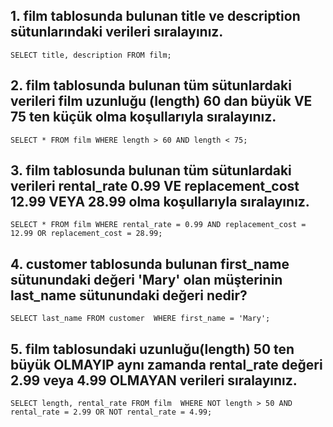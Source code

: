 ## 1. film tablosunda bulunan title ve description sütunlarındaki verileri sıralayınız.
`SELECT title, description FROM film;`
## 2. film tablosunda bulunan tüm sütunlardaki verileri film uzunluğu (length) 60 dan büyük VE 75 ten küçük olma koşullarıyla sıralayınız.
`SELECT * FROM film
WHERE length > 60 AND length < 75;`
## 3. film tablosunda bulunan tüm sütunlardaki verileri rental_rate 0.99 VE replacement_cost 12.99 VEYA 28.99 olma koşullarıyla sıralayınız.
`SELECT * FROM film
WHERE rental_rate = 0.99 AND replacement_cost = 12.99 OR replacement_cost = 28.99;`
## 4. customer tablosunda bulunan first_name sütunundaki değeri 'Mary' olan müşterinin last_name sütunundaki değeri nedir?
`SELECT last_name FROM customer 
WHERE first_name = 'Mary';`
## 5. film tablosundaki uzunluğu(length) 50 ten büyük OLMAYIP aynı zamanda rental_rate değeri 2.99 veya 4.99 OLMAYAN verileri sıralayınız.
`SELECT length, rental_rate FROM film 
WHERE NOT length > 50 AND rental_rate = 2.99 OR NOT rental_rate = 4.99;`
